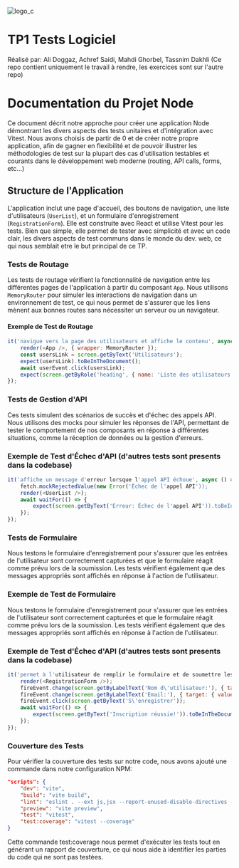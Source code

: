 ![logo_c](https://github.com/Ali-Doggaz/TP1-test/assets/62618334/d1bc8d53-af70-44e1-8d84-43d9fcb1dbfb)
# TP1 Tests Logiciel 

Réalisé par: Ali Doggaz, Achref Saidi, Mahdi Ghorbel, Tassnim Dakhli
(Ce repo contient uniquement le travail à rendre, les exercices sont sur l'autre repo)

# Documentation du Projet Node

Ce document décrit notre approche pour créer une application Node démontrant les divers aspects des tests unitaires et d'intégration avec Vitest. Nous avons choisis de partir de 0 et de créer notre propre application, afin de gagner en flexibilité et de pouvoir illustrer les méthodologies de test sur la plupart des cas d'utilisation testables et courants dans le développement web moderne (routing, API calls, forms, etc...)

## Structure de l'Application

L'application inclut une page d'accueil, des boutons de navigation, une liste d'utilisateurs (`UserList`), et un formulaire d'enregistrement (`RegistrationForm`). Elle est construite avec React et utilise Vitest pour les tests. Bien que simple, elle permet de tester avec simplicité et avec un code clair, les divers aspects de test communs dans le monde du dev. web, ce qui nous semblait etre le but principal de ce TP.

### Tests de Routage

Les tests de routage vérifient la fonctionnalité de navigation entre les différentes pages de l'application à partir du composant `App`. Nous utilisons `MemoryRouter` pour simuler les interactions de navigation dans un environnement de test, ce qui nous permet de s'assurer que les liens mènent aux bonnes routes sans nécessiter un serveur ou un navigateur.

#### Exemple de Test de Routage
```javascript
it('navigue vers la page des utilisateurs et affiche le contenu', async () => {
    render(<App />, { wrapper: MemoryRouter });
    const usersLink = screen.getByText('Utilisateurs');
    expect(usersLink).toBeInTheDocument();
    await userEvent.click(usersLink);
    expect(screen.getByRole('heading', { name: 'Liste des utilisateurs' })).toBeInTheDocument();
});
```

### Tests de Gestion d'API
Ces tests simulent des scénarios de succès et d'échec des appels API. Nous utilisons des mocks pour simuler les réponses de l'API, permettant de tester le comportement de nos composants en réponse à différentes situations, comme la réception de données ou la gestion d'erreurs.

### Exemple de Test d'Échec d'API (d'autres tests sont presents dans la codebase)
```javascript
it('affiche un message d'erreur lorsque l'appel API échoue', async () => {
    fetch.mockRejectedValue(new Error('Échec de l'appel API'));
    render(<UserList />);
    await waitFor(() => {
        expect(screen.getByText('Erreur: Échec de l'appel API')).toBeInTheDocument();
    });
});
```

### Tests de Formulaire
Nous testons le formulaire d'enregistrement pour s'assurer que les entrées de l'utilisateur sont correctement capturées et que le formulaire réagit comme prévu lors de la soumission. Les tests vérifient également que des messages appropriés sont affichés en réponse à l'action de l'utilisateur.

### Exemple de Test de Formulaire
Nous testons le formulaire d'enregistrement pour s'assurer que les entrées de l'utilisateur sont correctement capturées et que le formulaire réagit comme prévu lors de la soumission. Les tests vérifient également que des messages appropriés sont affichés en réponse à l'action de l'utilisateur.


### Exemple de Test d'Échec d'API (d'autres tests sont presents dans la codebase)
```javascript
it('permet à l'utilisateur de remplir le formulaire et de soumettre les données', async () => {
    render(<RegistrationForm />);
    fireEvent.change(screen.getByLabelText('Nom d\'utilisateur:'), { target: { value: 'nouvel_utilisateur' } });
    fireEvent.change(screen.getByLabelText('Email:'), { target: { value: 'utilisateur@example.com' } });
    fireEvent.click(screen.getByText('S\'enregistrer'));
    await waitFor(() => {
        expect(screen.getByText('Inscription réussie!')).toBeInTheDocument();
    });
});

```

### Couverture des Tests
Pour vérifier la couverture des tests sur notre code, nous avons ajouté une commande dans notre configuration NPM:
```json
"scripts": {
    "dev": "vite",
    "build": "vite build",
    "lint": "eslint . --ext js,jsx --report-unused-disable-directives --max-warnings 0",
    "preview": "vite preview",
    "test": "vitest",
    "test:coverage": "vitest --coverage"
}
```

Cette commande test:coverage nous permet d'exécuter les tests tout en générant un rapport de couverture, ce qui nous aide à identifier les parties du code qui ne sont pas testées.



